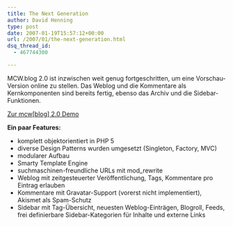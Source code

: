 ```yaml
---
title: The Next Generation
author: David Henning
type: post
date: 2007-01-19T15:57:12+00:00
url: /2007/01/the-next-generation.html
dsq_thread_id:
  - 467744300

---
```

MCW.blog 2.0 ist inzwischen weit genug fortgeschritten, um eine Vorschau-Version online zu stellen. Das Weblog und die Kommentare als Kernkomponenten sind bereits fertig, ebenso das Archiv und die Sidebar-Funktionen.

[Zur mcw[blog] 2.0 Demo][1]

**Ein paar Features:**

  * komplett objektorientiert in PHP 5
  * diverse Design Patterns wurden umgesetzt (Singleton, Factory, MVC)
  * modularer Aufbau
  * Smarty Template Engine
  * suchmaschinen-freundliche URLs mit mod_rewrite
  * Weblog mit zeitgesteuerter Veröffentlichung, Tags, Kommentare pro Eintrag erlauben
  * Kommentare mit Gravatar-Support (vorerst nicht implementiert), Akismet als Spam-Schutz
  * Sidebar mit Tag-Übersicht, neuesten Weblog-Einträgen, Blogroll, Feeds, frei definierbare Sidebar-Kategorien für Inhalte und externe Links

 [1]: http://mcwb2.madcatswelt.org/